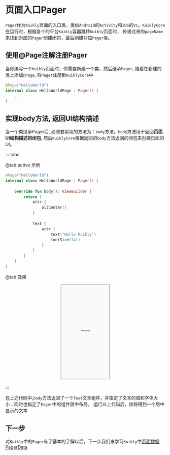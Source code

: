 # 页面入口Pager

``Pager``作为``Kuikly``页面的入口类，类似``Android``的``Activity``和``iOS``的``VC``。``KuiklyCore``在运行时，根据各个的平台``Kuikly``容器跳转``Kuikly``页面时，
传递过来的``pageName``来找到对应的``Pager``创建闭包，最后创建对应``Pager``类。

## 使用@Page注解注册Pager

当你编写一个``Kuikly``页面时，你需要新建一个类，然后继承``Pager``, 接着在新建的类上添加``@Page``, 将``Pager``注册到``KuiklyCore``中

```kotlin
@Page("HelloWorld")
internal class HelloWorldPage : Pager() {
    ...
}
```

## 实现body方法, 返回UI结构描述

当一个类继承Pager后, 必须要实现的方法为：``body``方法，``body``方法用于返回**页面UI结构描述的闭包**, 然后``KuiklyCore``根据返回的``body``方法返回的闭包来创建页面的UI。

::: tabs

@tab:active 示例

```kotlin
@Page("HelloWorld")
internal class HelloWorldPage : Pager() {

    override fun body(): ViewBuilder {
        return {
            attr {
                allCenter()
            }

            Text {
                attr {
                    text("Hello Kuikly")
                    fontSize(14f)
                }
            }
        }
    }
}
```

@tab 效果

<div align="center">
<img src="../QuickStart/img/hello_world.png" style="width: 30%; border: 1px gray solid">
</div>

:::

在上述代码中,``body``方法返回了一个``Text``文本组件，并指定了文本的值和字体大小；同时也指定了``Pager``中的组件居中布局。
运行以上代码后，你将得到一个居中显示的文本

## 下一步

对``Kuikly``中的``Pager``有了基本的了解以后，下一步我们来学习``Kuikly``中[页面数据PagerData](page-data.md)